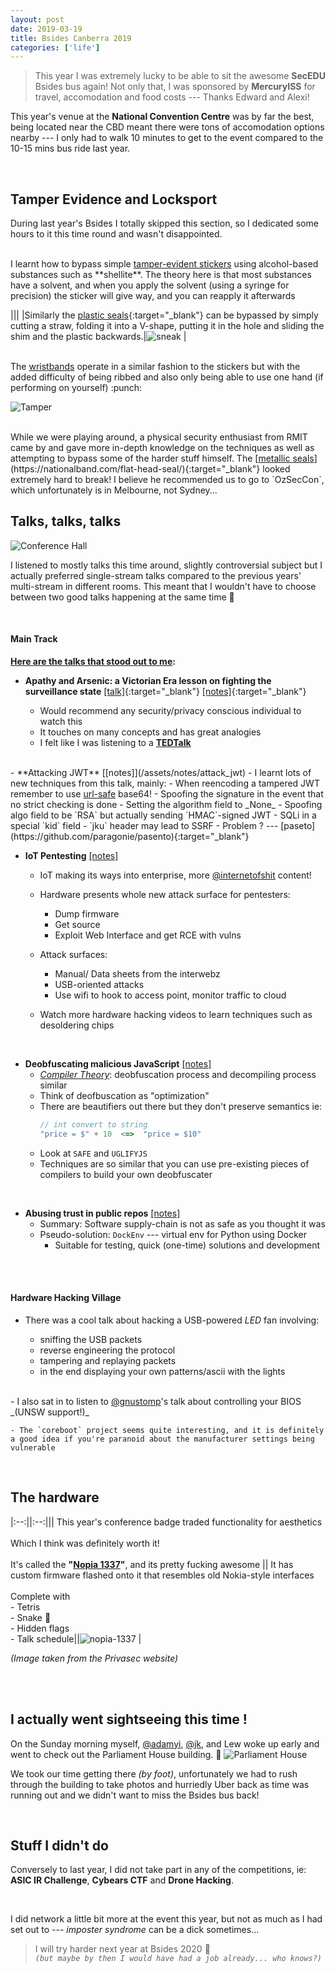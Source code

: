 ```yaml
---
layout: post
date: 2019-03-19
title: Bsides Canberra 2019
categories: ['life']
---
```


> This year I was extremely lucky to be able to sit the awesome **SecEDU** Bsides bus again! Not only that, I was sponsored by **MercuryISS** for travel, accomodation and food costs --- Thanks Edward and Alexi!

This year's venue at the **National Convention Centre** was by far the best, being located near the CBD meant there were tons of accomodation options nearby --- I only had to walk 10 minutes to get to the event compared to the 10-15 mins bus ride last year.  

<br/>

## Tamper Evidence and Locksport

During last year's Bsides I totally skipped this section, so I dedicated some hours to it this time round and wasn't disappointed. 

<br/>
I learnt how to bypass simple <u>tamper-evident stickers</u> using alcohol-based substances such as **shellite**. The theory here is that most substances have a solvent, and when you apply the solvent (using a syringe for precision) the sticker will give way, and you can reapply it afterwards

|||
|Similarly the [<u>plastic seals</u>](https://www.tamperevident.com.au/plastic-light-break-seal/){:target="_blank"} can be bypassed by simply cutting a straw, folding it into a V-shape, putting it in the hole and sliding the shim and the plastic backwards.|![sneak](/assets/images/bsides19-sneak100.jpg) |

<br/>  
The <u>wristbands</u> operate in a similar fashion to the stickers but with the added difficulty of being ribbed and also only being able to use one hand (if performing on yourself) :punch:  

![Tamper](/assets/images/bsides19-tamper.jpg)  

<br/>
While we were playing around, a physical security enthusiast from RMIT came by and gave more in-depth knowledge on the techniques as well as attempting to bypass some of the harder stuff himself. The [<u>metallic seals</u>](https://nationalband.com/flat-head-seal/){:target="_blank"} looked extremely hard to break! I believe he recommended us to go to `OzSecCon`, which unfortunately is in Melbourne, not Sydney...

<br/>

## Talks, talks, talks 
![Conference Hall](/assets/images/bsides19-ch.jpg)

I listened to mostly talks this time around, slightly controversial subject but I actually preferred single-stream talks compared to the previous years' multi-stream in different rooms. This meant that I wouldn't have to choose between two good talks happening at the same time :twisted_rightwards_arrows:  

<br/>

#### Main Track

**<u>Here are the talks that stood out to me</u>:**   
- **Apathy and Arsenic: a Victorian Era lesson on fighting the surveillance state** [[talk]](https://www.youtube.com/watch?v=egi8Lm5W3FY){:target="_blank"} [[notes]](/assets/notes/fighting_surveillance_state){:target="_blank"}

    - Would recommend any security/privacy conscious individual to watch this
    - It touches on many concepts and has great analogies
    - I felt like I was listening to a **<u>TEDTalk</u>** 

<br/>
- **Attacking JWT** [[notes]](/assets/notes/attack_jwt)
    - I learnt lots of new techniques from this talk, mainly:
        - When reencoding a tampered JWT remember to use <u>url-safe</u> base64!
        - Spoofing the signature in the event that no strict checking is done
        - Setting the algorithm field to _None_
        - Spoofing algo field to be `RSA` but actually sending `HMAC`-signed JWT
        - SQLi in a special `kid` field
        - `jku` header may lead to SSRF
    - Problem ? --- [paseto](https://github.com/paragonie/pasento){:target="_blank"}

<br/>

- **IoT Pentesting** [[notes]](/assets/notes/iot_pentest)
  - IoT making its ways into enterprise, more <u>@internetofshit</u> content!

  - Hardware presents whole new attack surface for pentesters:
      - Dump firmware
      - Get source
      - Exploit Web Interface and get RCE with vulns
  - Attack surfaces:  
      - Manual/ Data sheets from the interwebz
      - USB-oriented attacks
      - Use wifi to hook to access point, monitor traffic to cloud

  - Watch more hardware hacking videos to learn techniques such as desoldering chips


<br/>

- **Deobfuscating malicious JavaScript** [[notes]](/assets/notes/deobfus_malicious_js)
  - _<u>Compiler Theory</u>_: deobfuscation process and decompiling process similar
  - Think of deofbuscation as "optimization"
  - There are beautifiers out there but they don't preserve semantics ie:
    ```javascript
    // int convert to string
    "price = $" + 10  <=>  "price = $10"
    ```
  - Look at `SAFE` and `UGLIFYJS`
  - Techniques are so similar that you can use pre-existing pieces of compilers to build your own deobfuscater  

<br/>

- **Abusing trust in public repos** [[notes]](/assets/notes/abuse_trust_public_repo)
  - Summary:  Software supply-chain is not as safe as you thought it was
  - Pseudo-solution: `DockEnv` --- virtual env for Python using Docker
    - Suitable for testing, quick (one-time) solutions and development  

<br/>
<br/>

#### Hardware Hacking Village

- There was a cool talk about hacking a USB-powered _LED_ fan involving:  

    - sniffing the USB packets  
    - reverse engineering the protocol  
    - tampering and replaying packets  
    - in the end displaying your own patterns/ascii with the lights   

<br/>
- I also sat in to listen to <u>@gnustomp</u>'s talk about controlling your BIOS _(UNSW support!)_

    - The `coreboot` project seems quite interesting, and it is definitely a good idea if you're paranoid about the manufacturer settings being vulnerable 

<br/>


## The hardware

|:--:||:--:|||
This year's conference badge traded functionality for aesthetics <br/><br/> Which I think was definitely worth it! <br/><br/> It's called the **"<u>Nopia 1337</u>"**, and its pretty fucking awesome || It has custom firmware flashed onto it that resembles old Nokia-style interfaces <br/><br/> Complete with <br/>- Tetris<br/>- Snake :snake:  <br/>- Hidden flags <br/> - Talk schedule||![nopia-1337](/assets/images/bsides19-nopia.png) |

_(Image taken from the Privasec website)_

<br/>
<br/>

## I actually went sightseeing this time !
On the Sunday morning myself, <u>@adamyi</u>, <u>@jk</u>, and Lew woke up early and went to check out the Parliament House building. :sunrise: 
![Parliament House](/assets/images/bsides19-ph.jpg)

We took our time getting there _(by foot)_, unfortunately we had to rush through the building to take photos and hurriedly Uber back as time was running out and we didn't want to miss the Bsides bus back!

<br/>

## Stuff I didn't do
Conversely to last year, I did not take part in any of the competitions, ie: **ASIC IR Challenge**, **Cybears CTF** and **Drone Hacking**.

<br/>

I did network a little bit more at the event this year, but not as much as I had set out to --- _imposter syndrome_ can be a dick sometimes...

> I will try harder next year at Bsides 2020 :muscle:  
_`(but maybe by then I would have had a job already... who knows?)`_
